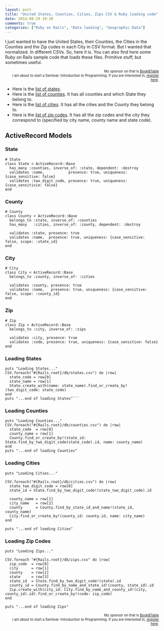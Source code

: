```yaml
---
layout: post
title: "United States, Counties, Cities, Zips CSV & Ruby loading code"
date: 2014-08-29 19:28
comments: true
categories: ["Ruby on Rails", "Data loading", "Geographic Data"]
---
```

I just wanted to have the United States, their Counties, the Cities in the Counties and the Zip codes in each City in CSV format. But I wanted that normalized. In different CSVs. So, here it is.
You can also find here some Ruby on Rails sample code that loads these files. Primitive stuff, but sometimes useful.

<div style="width: 100%;text-align: right;font-size: 0.8em;">My sponsor on that is <a href="https://www.bookandtable.com">Book&Table</a></div>
<div style="width: 100%;text-align: right;font-size: 0.8em;">I am about to start a Seminar: Introduction to Programming. If you are interested in, <a href="/introduction-to-programming-notify-when-public">register here</a>.</div>

<!-- more -->

* Here is the [list of states](/csv/states.csv.tar.gz).
* Here is the [list of counties](/csv/counties.csv.tar.gz). It has all counties and which State they belong to.
* Here is the [list of cities](/csv/cities.csv.tar.gz). It has all the cities and the County they belong to. 
* Here is the [list of zip codes](/csv/zips.csv.tar.gz). It has all the zip codes and the city they correspond to (specified by city name, county name and state code). 

## ActiveRecord Models

### State

```
# State
class State < ActiveRecord::Base
  has_many :counties, inverse_of: :state, dependent: :destroy
  validates :name,           presence: true, uniqueness: {case_sensitive: false}
  validates :two_digit_code, presence: true, uniqueness: {case_sensitivie: false}
end
```

### County

```
# County
class County < ActiveRecord::Base
  belongs_to :state, inverse_of: :counties
  has_many   :cities, inverse_of: :county, dependent: :destroy

  validates :state, presence: true
  validates :name,  presence: true, uniqueness: {case_sensitive: false, scope: :state_id}
end
```

### City

```
# City
class City < ActiveRecord::Base
  belongs_to :county, inverse_of: :cities

  validates :county, presence: true
  validates :name,   presence: true, uniqueness: {case_sensitive: false, scope: :county_id}
end
```

### Zip

```
# Zip
class Zip < ActiveRecord::Base
  belongs_to :city, inverse_of: :zips

  validates :city, presence: true
  validates :code, presence: true, uniqueness: {case_sensitive: false}
end

```

### Loading States

```
puts "Loading States..."
CSV.foreach("#{Rails.root}/db/states.csv") do |row|
  state_code = row[0]
  state_name = row[1]
  State.create_with(name: state_name).find_or_create_by!(two_digit_code: state_code)
end
puts "...end of loading States"```
```

### Loading Counties

```
puts "Loading Counties..."
CSV.foreach("#{Rails.root}/db/counties.csv") do |row|
  state_code  = row[0]
  county_name = row[1]
  County.find_or_create_by!(state_id: State.find_by_two_digit_code(state_code).id, name: county_name)
end
puts "...end of loading Counties"
```

### Loading Cities

```
puts "Loading Cities..."

CSV.foreach("#{Rails.root}/db/cities.csv") do |row|
  state_two_digit_code = row[0]
  state_id = State.find_by_two_digit_code!(state_two_digit_code).id

  county_name = row[1]
  city_name   = row[2]
  county      = County.find_by_state_id_and_name!(state_id, county_name)
  City.find_or_create_by!(county_id: county.id, name: city_name)
end

puts "...end of loading Cities"

```

### Loading Zip Codes

```
puts "Loading Zips..."

CSV.foreach "#{Rails.root}/db/zips.csv" do |row|
  zip_code  = row[0]
  city      = row[1]
  county    = row[2]
  state     = row[3]
  state_id  = State.find_by_two_digit_code!(state).id
  county_id = County.find_by_name_and_state_id!(county, state_id).id
  Zip.create_with(city_id: City.find_by_name_and_county_id!(city, county_id).id).find_or_create_by!(code: zip_code)
end

puts "...end of loading Zips"
```

<div style="width: 100%;text-align: right;font-size: 0.8em;">My sponsor on that is <a href="https://www.bookandtable.com">Book&Table</a></div>
<div style="width: 100%;text-align: right;font-size: 0.8em;">I am about to start a Seminar: Introduction to Programming. If you are interested in, <a href="/introduction-to-programming-notify-when-public">register here</a>.</div>
